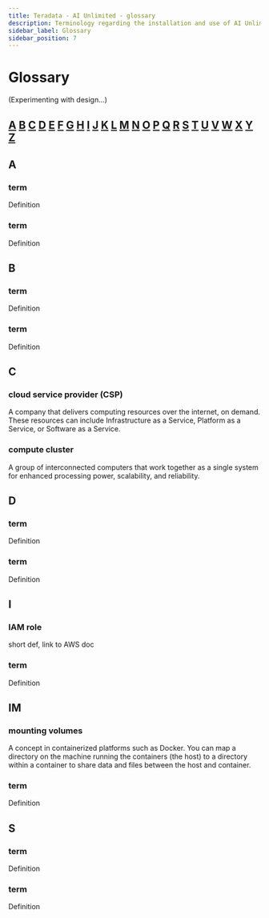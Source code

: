 ```yaml
---
title: Teradata - AI Unlimited - glossary
description: Terminology regarding the installation and use of AI Unlimited.
sidebar_label: Glossary
sidebar_position: 7
---
```


# Glossary

(Experimenting with design...)

## [A](#a)  [B](#b)  [C](#c)  [D](#d)  [E](#e)  [F](#f)  [G](#g)  [H](#h)  [I](#i)  [J](#j)  [K](#k)  [L](#l)  [M](#m) [N](#n)  [O](#o)  [P](#p)  [Q](#q)  [R](#r)  [S](#s) [T](#t)  [U](#u)  [V](#v)  [W](#w)  [X](#x)  [Y](#y)  [Z](#z)


## A <a id="a"></a>

### term

Definition

### term

Definition



## B <a id="b"></a>

### term

Definition

### term

Definition



## C <a id="c"></a>

<a id="glo-csp"></a>

### cloud service provider (CSP) 

A company that delivers computing resources over the internet, on demand. These resources can include Infrastructure as a Service, Platform as a Service, or Software as a Service.

### compute cluster

A group of interconnected computers that work together as a single system for enhanced processing power, scalability, and reliability.


## D <a id="d"></a>

### term

Definition

### term

Definition

## I <a id="i"></a>

### IAM role

short def, link to AWS doc

### term

Definition


## IM<a id="m"></a>

### mounting volumes <a id="glo-mounting-volumes"></a>

A concept in containerized platforms such as Docker. You can map a directory on the machine running the containers (the host) to a directory within a container to share data and files between the host and container.

### term

Definition



## S <a id="s"></a>

### term

Definition

### term

Definition